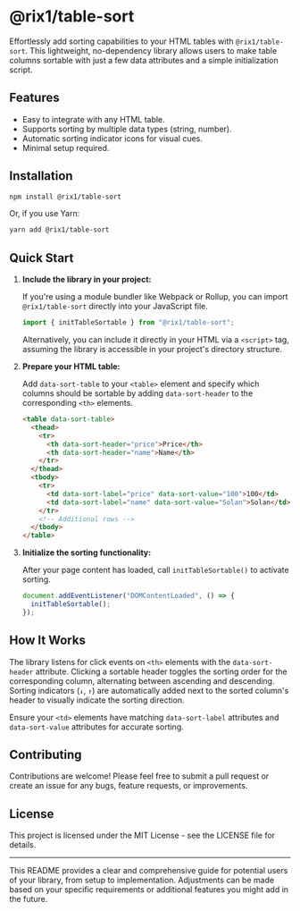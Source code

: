 # @rix1/table-sort

Effortlessly add sorting capabilities to your HTML tables with `@rix1/table-sort`. This lightweight, no-dependency library allows users to make table columns sortable with just a few data attributes and a simple initialization script.

## Features

- Easy to integrate with any HTML table.
- Supports sorting by multiple data types (string, number).
- Automatic sorting indicator icons for visual cues.
- Minimal setup required.

## Installation

```bash
npm install @rix1/table-sort
```

Or, if you use Yarn:

```bash
yarn add @rix1/table-sort
```

## Quick Start

1. **Include the library in your project:**

   If you're using a module bundler like Webpack or Rollup, you can import `@rix1/table-sort` directly into your JavaScript file.

   ```javascript
   import { initTableSortable } from "@rix1/table-sort";
   ```

   Alternatively, you can include it directly in your HTML via a `<script>` tag, assuming the library is accessible in your project's directory structure.

2. **Prepare your HTML table:**

   Add `data-sort-table` to your `<table>` element and specify which columns should be sortable by adding `data-sort-header` to the corresponding `<th>` elements.

   ```html
   <table data-sort-table>
     <thead>
       <tr>
         <th data-sort-header="price">Price</th>
         <th data-sort-header="name">Name</th>
       </tr>
     </thead>
     <tbody>
       <tr>
         <td data-sort-label="price" data-sort-value="100">100</td>
         <td data-sort-label="name" data-sort-value="Solan">Solan</td>
       </tr>
       <!-- Additional rows -->
     </tbody>
   </table>
   ```

3. **Initialize the sorting functionality:**

   After your page content has loaded, call `initTableSortable()` to activate sorting.

   ```javascript
   document.addEventListener("DOMContentLoaded", () => {
     initTableSortable();
   });
   ```

## How It Works

The library listens for click events on `<th>` elements with the `data-sort-header` attribute. Clicking a sortable header toggles the sorting order for the corresponding column, alternating between ascending and descending. Sorting indicators (`↓`, `↑`) are automatically added next to the sorted column's header to visually indicate the sorting direction.

Ensure your `<td>` elements have matching `data-sort-label` attributes and `data-sort-value` attributes for accurate sorting.

## Contributing

Contributions are welcome! Please feel free to submit a pull request or create an issue for any bugs, feature requests, or improvements.

## License

This project is licensed under the MIT License - see the LICENSE file for details.

---

This README provides a clear and comprehensive guide for potential users of your library, from setup to implementation. Adjustments can be made based on your specific requirements or additional features you might add in the future.
